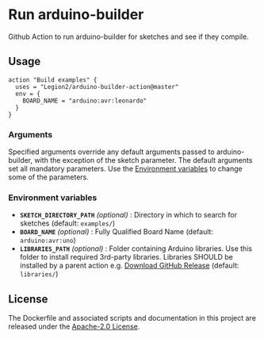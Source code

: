 # Run arduino-builder
Github Action to run arduino-builder for sketches and see if they compile.

## Usage
```
action "Build examples" {
  uses = "Legion2/arduino-builder-action@master"
  env = {
    BOARD_NAME = "arduino:avr:leonardo"
  }
}
```

### Arguments
Specified arguments override any default arguments passed to arduino-builder, with the exception of the sketch parameter.
The default arguments set all mandatory parameters.
Use the [Environment variables](#environment-variables) to change some of the parameters.

### Environment variables
* **`SKETCH_DIRECTORY_PATH`** *(optional)* : Directory in which to search for sketches (default: `examples/`)
* **`BOARD_NAME`** *(optional)* : Fully Qualified Board Name (default: `arduino:avr:uno`)
* **`LIBRARIES_PATH`** *(optional)* : Folder containing Arduino libraries.
Use this folder to install required 3rd-party libraries.
Libraries SHOULD be installed by a parent action e.g. [Download GitHub Release](https://github.com/marketplace/actions/download-github-release) (default: `libraries/`)

## License
The Dockerfile and associated scripts and documentation in this project are released under the [Apache-2.0 License](LICENSE).
